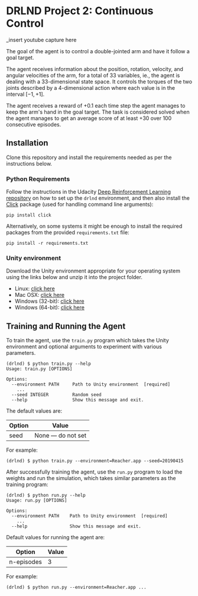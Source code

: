 # DRLND Project 2: Continuous Control

_insert youtube capture here

The goal of the agent is to control a double-jointed arm and have it follow
a goal target.

The agent receives information about the position, rotation, velocity, and
angular velocities of the arm, for a total of 33 variables, ie., the agent
is dealing with a 33-dimensional state space. It controls the torques of the two 
joints described by a 4-dimensional action where each value is in the interval
$[-1,+1]$.

The agent receives a reward of +0.1 each time step the agent manages to keep
the arm's hand in the goal target. The task is considered solved when the agent
manages to get an average score of at least +30 over 100 consecutive episodes.

## Installation

Clone this repository and install the requirements needed as per the instructions below.

### Python Requirements

Follow the instructions in the Udacity [Deep Reinforcement Learning repository](https://github.com/udacity/deep-reinforcement-learning)
on how to set up the `drlnd` environment, and then also install the [Click](https://click.palletsprojects.com/en/7.x/)
package (used for handling command line arguments):
```shell
pip install click
```

Alternatively, on some systems it might be enough to install the required packages
from the provided `requirements.txt` file:
```shell
pip install -r requirements.txt
```

### Unity environment

Download the Unity environment appropriate for your operating system using the links below and unzip
it into the project folder.

- Linux: [click here](https://s3-us-west-1.amazonaws.com/udacity-drlnd/P2/Reacher/one_agent/Reacher_Linux.zip)
- Mac OSX: [click here](https://s3-us-west-1.amazonaws.com/udacity-drlnd/P2/Reacher/one_agent/Reacher.app.zip)
- Windows (32-bit): [click here](https://s3-us-west-1.amazonaws.com/udacity-drlnd/P2/Reacher/one_agent/Reacher_Windows_x86.zip)
- Windows (64-bit): [click here](https://s3-us-west-1.amazonaws.com/udacity-drlnd/P2/Reacher/one_agent/Reacher_Windows_x86_64.zip)

## Training and Running the Agent

To train the agent, use the `train.py` program which takes the Unity environment
and optional arguments to experiment with various parameters.

```shell
(drlnd) $ python train.py --help
Usage: train.py [OPTIONS]

Options:
  --environment PATH     Path to Unity environment  [required]
    ...
  --seed INTEGER         Random seed
  --help                 Show this message and exit.
```

The default values are:

| Option | Value |
|--------|-------|
|seed | None — do not set | 

For example:

```shell
(drlnd) $ python train.py --environment=Reacher.app --seed=20190415 
```

After successfully training the agent, use the `run.py` program to load
the weights and run the simulation, which takes similar parameters as
the training program:

```shell
(drlnd) $ python run.py --help
Usage: run.py [OPTIONS]

Options:
  --environment PATH    Path to Unity environment  [required]
    ...
  --help                Show this message and exit.
```

Default values for running the agent are:

| Option | Value |
|--------|-------|
|n-episodes | 3|

For example:
```
(drlnd) $ python run.py --environment=Reacher.app ...
```